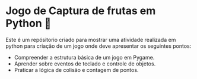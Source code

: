 # Jogo de Captura de frutas em Python :blue_heart:
Este é um repósitorio criado para mostrar uma atividade realizada em python para criação de um jogo onde deve apresentar os seguintes pontos:
* Compreender a estrutura básica de um jogo em Pygame.
* Aprender sobre eventos de teclado e controle de objetos.
* Praticar a lógica de colisão e contagem de pontos.
